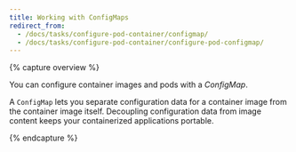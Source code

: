 ```yaml
---
title: Working with ConfigMaps
redirect_from:
  - /docs/tasks/configure-pod-container/configmap/
  - /docs/tasks/configure-pod-container/configure-pod-configmap/
---
```


{% capture overview %}

You can configure container images and pods with a _ConfigMap_.

A `ConfigMap` lets you separate configuration data for a container image from the container image itself. Decoupling configuration data from image content keeps your containerized applications portable.

{% endcapture %}
